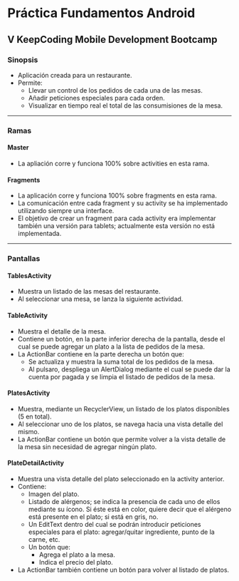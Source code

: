 # Práctica Fundamentos Android
## V KeepCoding Mobile Development Bootcamp

### Sinopsis
- Aplicación creada para un restaurante.  
- Permite: 
	- Llevar un control de los pedidos de cada una de las mesas.
	- Añadir peticiones especiales para cada orden.
	- Visualizar en tiempo real el total de las consumisiones de la mesa.

---

### Ramas
#### Master
- La apliación corre y funciona 100% sobre activities en esta rama.

#### Fragments
- La aplicación corre y funciona 100% sobre fragments en esta rama.  
- La comunicación entre cada fragment y su activity se ha implementado utilizando siempre una interface.
- El objetivo de crear un fragment para cada activity era implementar también una versión para tablets; actualmente esta versión no está implementada.

---

### Pantallas
#### TablesActivity 
- Muestra un listado de las mesas del restaurante.
- Al seleccionar una mesa, se lanza la siguiente actividad.

#### TableActivity
- Muestra el detalle de la mesa.
- Contiene un botón, en la parte inferior derecha de la pantalla, desde el cual se puede agregar un plato a la lista de pedidos de la mesa.
- La ActionBar contiene en la parte derecha un botón que:
	- Se actualiza y muestra la suma total de los pedidos de la mesa.
	- Al pulsaro, despliega un AlertDialog mediante el cual se puede dar la cuenta por pagada y se limpia el listado de pedidos de la mesa.

#### PlatesActivity
- Muestra, mediante un RecyclerView, un listado de los platos disponibles (5 en total).
- Al seleccionar uno de los platos, se navega hacia una vista detalle del mismo.
- La ActionBar contiene un botón que permite volver a la vista detalle de la mesa sin necesidad de agregar ningún plato.

#### PlateDetailActivity
- Muestra una vista detalle del plato seleccionado en la activity anterior.
- Contiene:
	- Imagen del plato.
	- Listado de alérgenos; se indica la presencia de cada uno de ellos mediante su ícono. Si éste está en color, quiere decir que el alérgeno está presente en el plato; si está en gris, no.
	- Un EditText dentro del cual se podrán introducir peticiones especiales para el plato: agregar/quitar ingrediente, punto de la carne, etc.
	- Un botón que:
		- Agrega el plato a la mesa.
		- Indica el precio del plato.
- La ActionBar también contiene un botón para volver al listado de platos.




